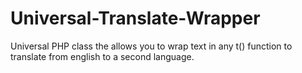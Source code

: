 # Universal-Translate-Wrapper
Universal PHP class the allows you to wrap text in any t() function to translate from english to a second language.
